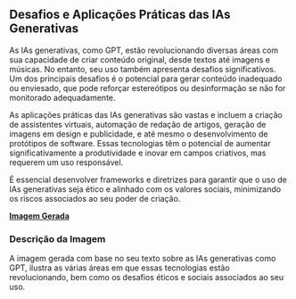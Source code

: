 ## Desafios e Aplicações Práticas das IAs Generativas
As IAs generativas, como GPT, estão revolucionando diversas áreas com sua capacidade de criar conteúdo original, desde textos até imagens e músicas. No entanto, seu uso também apresenta desafios significativos. Um dos principais desafios é o potencial para gerar conteúdo inadequado ou enviesado, que pode reforçar estereótipos ou desinformação se não for monitorado adequadamente.

As aplicações práticas das IAs generativas são vastas e incluem a criação de assistentes virtuais, automação de redação de artigos, geração de imagens em design e publicidade, e até mesmo o desenvolvimento de protótipos de software. Essas tecnologias têm o potencial de aumentar significativamente a produtividade e inovar em campos criativos, mas requerem um uso responsável.

É essencial desenvolver frameworks e diretrizes para garantir que o uso de IAs generativas seja ético e alinhado com os valores sociais, minimizando os riscos associados ao seu poder de criação.

**[Imagem Gerada](/inputs/DesafioseAplicacoesPraticasdasIAsGenerativas.png)**

### Descrição da Imagem
A imagem gerada com base no seu texto sobre as IAs generativas como GPT, ilustra as várias áreas em que essas tecnologias estão revolucionando, bem como os desafios éticos e sociais associados ao seu uso.
